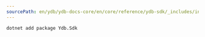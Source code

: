```yaml
---
sourcePath: en/ydb/ydb-docs-core/en/core/reference/ydb-sdk/_includes/install/cmd_dotnet.md
---
```

``` bash
dotnet add package Ydb.Sdk
```

